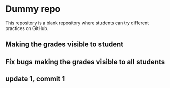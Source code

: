 # Dummy repo
This repository is a blank repository where students can try different practices on GitHub.

## Making the grades visible to student

## Fix bugs making the grades visible to all students

## update 1, commit 1
